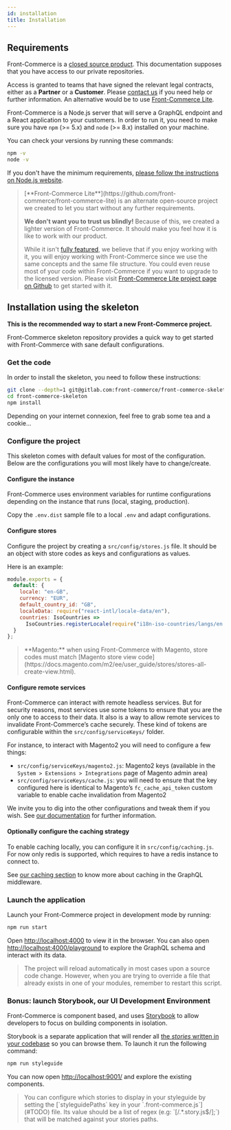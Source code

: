 ```yaml
---
id: installation
title: Installation
---
```


## Requirements

Front-Commerce is a [closed source product](/license.html). This documentation
supposes that you have access to our private repositories.

Access is granted to teams that have signed the relevant legal contracts, either
as a **Partner** or a **Customer**. Please
[contact us](mailto:contact@front-commerce.com) if you need help or further
information. An alternative would be to use
[Front-Commerce Lite](https://github.com/front-commerce/front-commerce-lite).

Front-Commerce is a Node.js server that will serve a GraphQL endpoint and a
React application to your customers. In order to run it, you need to make sure
you have `npm` (>= 5.x) and `node` (>= 8.x) installed on your machine.

You can check your versions by running these commands:

```bash
npm -v
node -v
```

If you don't have the minimum requirements,
[please follow the instructions on Node.js website](https://nodejs.org/).

<blockquote class="info">
[**Front-Commerce Lite**](https://github.com/front-commerce/front-commerce-lite)
is an alternate open-source project we created to let you start without any
further requirements.

**We don't want you to trust us blindly!** Because of this, we created a lighter
version of Front-Commerce. It should make you feel how it is like to work with
our product.

While it isn't
[fully featured](https://github.com/front-commerce/front-commerce-lite#what-it-is-not),
we believe that if you enjoy working with it, you will enjoy working with
Front-Commerce since we use the same concepts and the same file structure. You
could even reuse most of your code within Front-Commerce if you want to upgrade
to the licensed version. Please visit
[Front-Commerce Lite project page on Github](https://github.com/front-commerce/front-commerce-lite)
to get started with it.

</blockquote>

## Installation using the skeleton

**This is the recommended way to start a new Front-Commerce project.**

Front-Commerce skeleton repository provides a quick way to get started with
Front-Commerce with sane default configurations.

### Get the code

In order to install the skeleton, you need to follow these instructions:

```bash
git clone --depth=1 git@gitlab.com:front-commerce/front-commerce-skeleton.git
cd front-commerce-skeleton
npm install
```

Depending on your internet connexion, feel free to grab some tea and a cookie…

### Configure the project

This skeleton comes with default values for most of the configuration. Below are
the configurations you will most likely have to change/create.

#### Configure the instance

Front-Commerce uses environment variables for runtime configurations depending
on the instance that runs (local, staging, production).

Copy the `.env.dist` sample file to a local `.env` and adapt configurations.

#### Configure stores

Configure the project by creating a `src/config/stores.js` file. It should be an
object with store codes as keys and configurations as values.

Here is an example:

```js
module.exports = {
  default: {
    locale: "en-GB",
    currency: "EUR",
    default_country_id: "GB",
    localeData: require("react-intl/locale-data/en"),
    countries: IsoCountries =>
      IsoCountries.registerLocale(require("i18n-iso-countries/langs/en.json"))
  }
};
```

<!-- TODO Add a link to the store config documentation -->

<blockquote class="info">
**Magento:** when using Front-Commerce with Magento, store codes
must match [Magento store view code](https://docs.magento.com/m2/ee/user_guide/stores/stores-all-create-view.html).
</blockquote>

#### Configure remote services

Front-Commerce can interact with remote headless services. But for security
reasons, most services use some tokens to ensure that you are the only one to
access to their data. It also is a way to allow remote services to invalidate
Front-Commerce’s cache securely. These kind of tokens are configurable within
the `src/config/serviceKeys/` folder.

For instance, to interact with Magento2 you will need to configure a few things:

- `src/config/serviceKeys/magento2.js`: Magento2 keys (available in the
  `System > Extensions > Integrations` page of Magento admin area)
- `src/config/serviceKeys/cache.js`: you will need to ensure that the key
  configured here is identical to Magento’s `fc_cache_api_token` custom variable
  to enable cache invalidation from Magento2

We invite you to dig into the other configurations and tweak them if you wish.
See [our documentation](#TODO) for further information.

#### Optionally configure the caching strategy

To enable caching locally, you can configure it in `src/config/caching.js`. For now
only redis is supported, which requires to have a redis instance to connect to.

See [our caching section](#TODO) to know more about caching in the GraphQL
middleware.

### Launch the application

Launch your Front-Commerce project in development mode by running:

```sh
npm run start
```

Open [http://localhost:4000](http://localhost:4000) to view it in the browser.
You can also open
[http://localhost:4000/playground](http://localhost:4000/playground) to explore
the GraphQL schema and interact with its data.

<blockquote class="info">
The project will reload automatically in most cases upon a source code change. However, when you are
trying to override a file that already exists in one of your modules, remember
to restart this script.
</blockquote>

### Bonus: launch Storybook, our UI Development Environment

Front-Commerce is component based, and uses
[Storybook](https://storybook.js.org/) to allow developers to focus on building
components in isolation.

Storybook is a separate application that will render all
[the _stories_ written in your codebase](https://storybook.js.org/basics/writing-stories/)
so you can browse them. To launch it run the following command:

```bash
npm run styleguide
```

You can now open [http://localhost:9001/](http://localhost:9001/) and explore
the existing components.

<blockquote class="tip">
You can configure which stories to display in your styleguide by setting the
[`styleguidePaths` key in your `.front-commerce.js`](#TODO) file. Its value should be a list of regex (e.g: `[/.*.story.js$/];`) that will be matched against your stories paths.
</blockquote>
